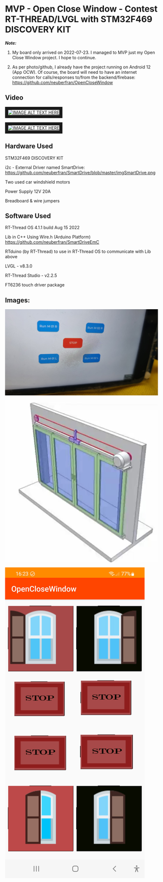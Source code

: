 # MVP - Open Close Window - Contest RT-THREAD/LVGL with STM32F469 DISCOVERY KIT

 ***Note:*** 
 1) My board only arrived on 2022-07-23. I managed to MVP just my Open Close Window project. I hope to continue.
 
 2) As per photo/github, I already have the project running on Android 12 (App OCW). Of course, the board will need to have an internet connection for calls/responses to/from the backend/firebase:
 https://github.com/neuberfran/OpenCloseWindow

## Video

<a href="http://www.youtube.com/watch?feature=player_embedded&v=JVIMWJRtwyE
" target="_blank"><img src="http://img.youtube.com/vi/JVIMWJRtwyE/0.jpg" 
alt="IMAGE ALT TEXT HERE" width="240" height="180" border="10" /></a>

<a href="http://www.youtube.com/watch?feature=player_embedded&v=IEpiTdXtcsw
" target="_blank"><img src="http://img.youtube.com/vi/IEpiTdXtcsw/0.jpg"
alt="IMAGE ALT TEXT HERE" width="240" height="180" border="10" /></a>

## Hardware Used

STM32F469 DISCOVERY KIT

i2c - External Driver named SmartDrive:
https://github.com/neuberfran/SmartDrive/blob/master/imgSmartDrive.png

Two used car windshield motors

Power Supply 12V 20A

Breadboard & wire jumpers

## Software Used

RT-Thread OS 4.1.1 build Aug 15 2022 

Lib in C++ Using Wire.h (Arduino Platform)
https://github.com/neuberfran/SmartDriveEmC

RTduino (by RT-Thread) to use in RT-Thread OS to communicate with Lib above

LVGL - v8.3.0

RT-Thread Studio - v2.2.5

FT6236 touch driver package


## Images:

![Test Image 2](https://github.com/neuberfran/discovery6/blob/main/Screen.jpg)

![Test Image 3](https://github.com/neuberfran/discovery6/blob/main/OCW.jpg)

![Test Image 4](https://github.com/neuberfran/discovery6/blob/main/OcwInAndroid12.jpg)


